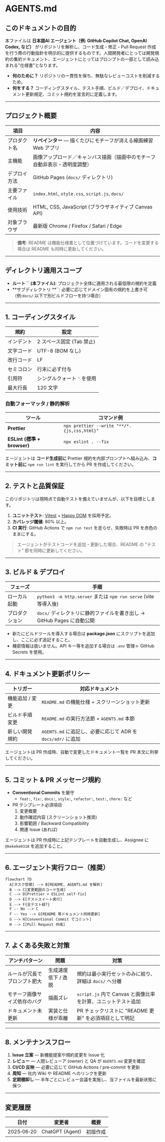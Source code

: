# AGENTS.md

## このドキュメントの目的

本ファイルは **日本語AI エージェント（例: GitHub Copilot Chat, OpenAI Codex, など）** がリポジトリを解析し、コード生成・修正・Pull Request 作成を行う際の行動指針を明示的に提供するものです。人間開発者にとっては開発規約の集約ドキュメント、エージェントにとってはプロンプトの一部として読み込まれる"仕様書"となります。

- **何のために？** リポジトリの一貫性を保ち、無駄なレビューコストを削減するため。
- **何をする？** コーディングスタイル、テスト手順、ビルド／デプロイ、ドキュメント更新規定、コミット規約を宣言的に定義します。

---

## プロジェクト概要

| 項目     | 内容                                              |
| ------ | ----------------------------------------------- |
| プロダクト名 | **リペインター** ― 描くたびにモチーフが消える線画練習 Web アプリ          |
| 主機能    | 画像アップロード／キャンバス描画（描画中のモチーフ自動非表示・透明度調整）           |
| デプロイ方法 | GitHub Pages (`docs/` ディレクトリ)                   |
| 主要ファイル | `index.html`, `style.css`, `script.js`, `docs/` |
| 使用技術   | HTML, CSS, JavaScript (ブラウザネイティブ Canvas API)    |
| 対象ブラウザ | 最新版 Chrome / Firefox / Safari / Edge            |

> **備考**: README は機能仕様書として位置づけています。コードを変更する場合は README も同時に更新してください。

---

## ディレクトリ適用スコープ

- **ルート **``** (本ファイル)**: プロジェクト全体に適用される最低限の規約を定義
- **サブディレクトリ **``: 必要に応じてドメイン固有の規約を上書き可（例:`docs/` 以下で別ビルドフローを持つ場合）

---

## 1. コーディングスタイル

| 規約    | 設定                |
| ----- | ----------------- |
| インデント | 2 スペース固定 (Tab 禁止) |
| 文字コード | UTF-8 (BOM なし)    |
| 改行コード | LF                |
| セミコロン | 行末に必ず付与           |
| 引用符   | シングルクォート `'` を使用  |
| 最大行長  | 120 文字            |

### 自動フォーマッタ / 静的解析

| ツール                       | コマンド例                                       |
| ------------------------- | ------------------------------------------- |
| **Prettier**              | `npx prettier --write "**/*.{js,css,html}"` |
| **ESLint (標準 + browser)** | `npx eslint . --fix`                        |

エージェントは **コード生成前に** Prettier 規約を内部プロンプトへ組み込み、**コミット前に** `npm run lint` を実行してから PR を作成してください。

---

## 2. テストと品質保証

このリポジトリは現時点で自動テストを備えていませんが、以下を目標とします。

1. **ユニットテスト**: [Vitest](https://vitest.dev/) + [Happy DOM](https://github.com/capricorn86/happy-dom) を採用予定。
2. **カバレッジ閾値**: 80% 以上。
3. **CI 実行**: GitHub Actions で `npm run test` を走らせ、失敗時は PR を赤色のままにする。

> エージェントがテストコードを追加・更新した場合、README の "テスト" 節を同時に更新してください。

---

## 3. ビルド & デプロイ

| フェーズ    | 手順                                                       |
| ------- | -------------------------------------------------------- |
| ローカル起動  | `python3 -m http.server` または `npm run serve` (vite 等導入後) |
| プロダクション | `docs/` ディレクトリに静的ファイルを書き出し → GitHub Pages に自動公開          |

- 新たにビルドツールを導入する場合は **package.json** にスクリプトを追加し、ここに必ず追記すること。
- 機密情報は扱いません。API キー等を追加する場合は `.env` 管理＋ GitHub Secrets を使用。

---

## 4. ドキュメント更新ポリシー

| トリガー      | 対応ドキュメント                                      |
| --------- | --------------------------------------------- |
| 機能追加 / 変更 | `README.md` の機能仕様 + スクリーンショット更新               |
| ビルド手順変更   | `README.md` の実行方法節 + `AGENTS.md` 本節           |
| 新しい開発規約   | `AGENTS.md` に追記し、必要に応じて ADR を `docs/adr/` に追加 |

エージェントは PR 作成時、自動で変更したドキュメント一覧を PR 本文に列挙してください。

---

## 5. コミット & PR メッセージ規約

- **Conventional Commits** を厳守
  - `feat:`, `fix:`, `docs:`, `style:`, `refactor:`, `test:`, `chore:` など
- PR テンプレート必須項目
  1. 変更概要
  2. 動作確認内容 (スクリーンショット推奨)
  3. 影響範囲 / Backward Compatibility
  4. 関連 Issue (あれば)

エージェントは PR 作成時に上記テンプレートを自動生成し、Assignee に `@kekeke0318` を追加すること。

---

## 6. エージェント実行フロー（推奨）

```mermaid
flowchart TD
  A[タスク受領] --> B[README, AGENTS.md を解析]
  B --> C[変更範囲のコード生成]
  C --> D[Prettier + ESLint self‑fix]
  D --> E[テストスイート実行]
  E --> F{全テスト緑?}
  F -- No --> C
  F -- Yes --> G[README 等ドキュメント同時更新]
  G --> H[Conventional Commit でコミット]
  H --> I[Pull Request 作成]
```

---

## 7. よくある失敗と対策

| アンチパターン        | 問題          | 対策                                       |
| -------------- | ----------- | ---------------------------------------- |
| ルールが冗長でプロンプト肥大 | 生成速度低下 / 逸脱 | 規約は最小実行セットのみに絞り、詳細は `docs/` へ分離          |
| モチーフ画像サイズ依存のバグ | 描画ズレ        | `script.js` 内で Canvas と画像比率を計算、ユニットテスト追加 |
| ドキュメント未更新      | 実装と仕様が乖離    | PR チェックリストに "README 更新" を必須項目として明記       |

---

## 8. メンテナンスフロー

1. **Issue 立案** — 新機能提案や規約変更を Issue 化
2. **レビュー** — 人間レビューア (owner) と QA が `AGENTS.md` 変更を確認
3. **CI/CD 反映** — 必要に応じて GitHub Actions / pre‑commit を更新
4. **周知** — 社内 Wiki や README へのリンクを更新
5. **定期棚卸し** — 半年ごとにレビュー会議を実施し、当ファイルを最新状態に保つ

---

## 変更履歴

| 日付         | 変更者             | 概要   |
| ---------- | --------------- | ---- |
| 2025‑06‑20 | ChatGPT (Agent) | 初版作成 |

